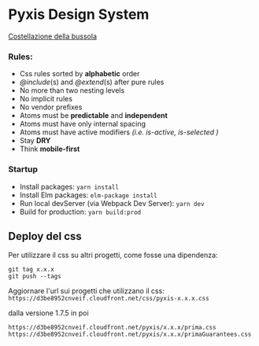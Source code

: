 # Pyxis Design System


[Costellazione della bussola](https://it.wikipedia.org/wiki/Bussola_(costellazione))



### Rules:

- Css rules sorted by **alphabetic** order
- *@include*(s) and *@extend*(s) after pure rules
- No more than two nesting levels
- No implicit rules
- No vendor prefixes
- Atoms must be **predictable** and **independent**
- Atoms must have only internal spacing
- Atoms must have active modifiers *(i.e. is-active, is-selected )*
- Stay **DRY**
- Think **mobile-first**


### Startup

- Install packages: `yarn install`
- Install Elm packages: `elm-package install`
- Run local devServer (via Webpack Dev Server): `yarn dev`
- Build for production: `yarn build:prod`


## Deploy del css
Per utilizzare il css su altri progetti, come fosse una dipendenza:
```
git tag x.x.x
git push --tags
```

Aggiornare l'url sui progetti che utilizzano il css:
`https://d3be8952cnveif.cloudfront.net/css/pyxis-x.x.x.css`

dalla versione 1.7.5 in poi
```
https://d3be8952cnveif.cloudfront.net/pyxis/x.x.x/prima.css
https://d3be8952cnveif.cloudfront.net/pyxis/x.x.x/primaGuarantees.css
```
